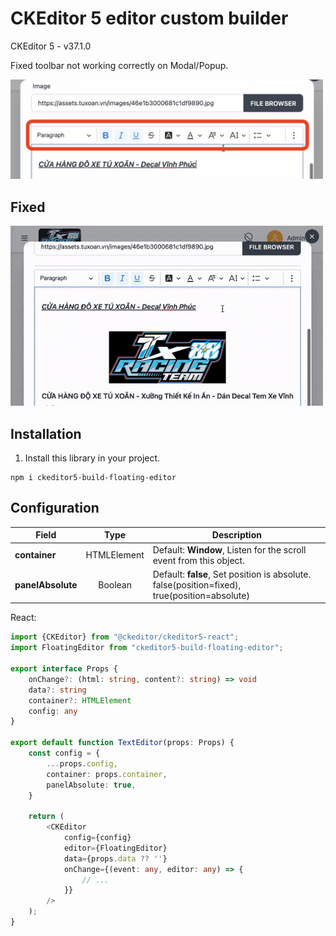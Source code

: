 # CKEditor 5 editor custom builder

CKEditor 5 - v37.1.0

Fixed toolbar not working correctly on Modal/Popup.
<p>
    <img src="https://raw.githubusercontent.com/toannv17/ckeditor5-build-floating-editor/main/images/toolbar.png" width="500" alt="Toolbar" />
</p>

## Fixed

<p>
    <img src="https://raw.githubusercontent.com/toannv17/ckeditor5-build-floating-editor/main/images/toolbar-fixed.gif" width="500" alt="Toolbar fixed" />
</p>

## Installation

1. Install this library in your project.

```shell
npm i ckeditor5-build-floating-editor
```

## Configuration

| **Field**         |  **Type**   | **Description**                                                                              |
|-------------------|:-----------:|----------------------------------------------------------------------------------------------|
| **container**     | HTMLElement | Default: **Window**, Listen for the scroll event from this object.                           |
| **panelAbsolute** |   Boolean   | Default: **false**, Set position is absolute. false(position=fixed), true(position=absolute) | 

React:

```typescript jsx
import {CKEditor} from "@ckeditor/ckeditor5-react";
import FloatingEditor from "ckeditor5-build-floating-editor";

export interface Props {
    onChange?: (html: string, content?: string) => void
    data?: string
    container?: HTMLElement
    config: any
}

export default function TextEditor(props: Props) {
    const config = {
        ...props.config,
        container: props.container,
        panelAbsolute: true,
    }

    return (
        <CKEditor
            config={config}
            editor={FloatingEditor}
            data={props.data ?? ''}
            onChange={(event: any, editor: any) => {
                // ...
            }}
        />
    );
}

```
